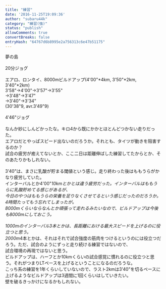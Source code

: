 ```yaml
---
title: "練習"
date: '2016-11-25T19:09:36'
author: "subaru44k"
category: "練習(強)"
status: "publish"
allowComments: true
convertBreaks: false
entryHash: "64767d6b8995e2a756313c6e47b51175"
---
```

夢の島<br>
<br>
20分ジョグ<br>
<br>
エアロ、ロンタイ、8000mビルドアップ(4'00"*4km, 3'50"*2km, 3'40"*2km)<br>
3'58"→4'00"→3'57"→3'55"<br>
→3'48"→3'47"<br>
→3'40"→3'34"<br>
(30'38"9, avr.3'49"9)<br>
<br>
4'46"ジョグ<br>
<br>
なんか妙にしんどかったな。キロ4から既にかかとほとんどつかない走りだった。<br>
エアロだとやっぱスピード出ないのだろうか。それとも、タイツが動きを阻害するのか？<br>
試合の疲労が癒えてないとか、ここ二日は距離伸ばした練習してたからとか、そのあたりかもしれない。<br>
<br>
3'40"は、まさに乳酸が貯まる閾値という感じ。走り終わった後はももうらがかなり疲労していた。<br>
インターバルとか4'00"*10kmとかとは違う疲労だった。インターバルはももうらに乳酸貯めてる感じがあるが、<br>
今日のやつはももうらの栄養を足りなくさせてるという感じだったのだろうか。4時間たってもう忘れてしまったが。<br>
8000mくらいならなんとか頑張って走れるみたいなので、ビルドアップは今後も8000mにしておこう。<br>
<br>
1000mのインターバル3本とかは、長距離における最大スピードを上げるのに役立つと思う。<br>
2000m*4本とかは、それはそれで試合強度の筋肉をつけるというのには役立つだろう。ただ、試合のようにずっと走り続ける練習ではないので、<br>
試合環境の再現ではないと思う。<br>
ビルドアップは、ハーフとか10kmくらいの試合感覚に慣れるのに役立つと思う。それがつまりLTペースを上げるということになるのだろうな。<br>
こっち系の練習を1年くらいしていないので、ラスト2kmは3'40"を切るペースに上げるようなビルドアップは3週間に1回くらいはしていきたい。<br>
壁を破るきっかけになるかもしれない。
